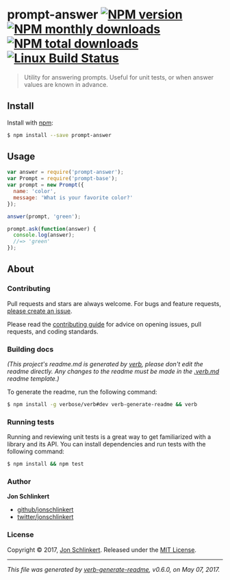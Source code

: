 # prompt-answer [![NPM version](https://img.shields.io/npm/v/prompt-answer.svg?style=flat)](https://www.npmjs.com/package/prompt-answer) [![NPM monthly downloads](https://img.shields.io/npm/dm/prompt-answer.svg?style=flat)](https://npmjs.org/package/prompt-answer) [![NPM total downloads](https://img.shields.io/npm/dt/prompt-answer.svg?style=flat)](https://npmjs.org/package/prompt-answer) [![Linux Build Status](https://img.shields.io/travis/enquirer/prompt-answer.svg?style=flat&label=Travis)](https://travis-ci.org/enquirer/prompt-answer)

> Utility for answering prompts. Useful for unit tests, or when answer values are known in advance.

## Install

Install with [npm](https://www.npmjs.com/):

```sh
$ npm install --save prompt-answer
```

## Usage

```js
var answer = require('prompt-answer');
var Prompt = require('prompt-base');
var prompt = new Prompt({
  name: 'color',
  message: 'What is your favorite color?'
});

answer(prompt, 'green');

prompt.ask(function(answer) {
  console.log(answer);
  //=> 'green'
});
```

## About

### Contributing

Pull requests and stars are always welcome. For bugs and feature requests, [please create an issue](../../issues/new).

Please read the [contributing guide](.github/contributing.md) for advice on opening issues, pull requests, and coding standards.

### Building docs

_(This project's readme.md is generated by [verb](https://github.com/verbose/verb-generate-readme), please don't edit the readme directly. Any changes to the readme must be made in the [.verb.md](.verb.md) readme template.)_

To generate the readme, run the following command:

```sh
$ npm install -g verbose/verb#dev verb-generate-readme && verb
```

### Running tests

Running and reviewing unit tests is a great way to get familiarized with a library and its API. You can install dependencies and run tests with the following command:

```sh
$ npm install && npm test
```

### Author

**Jon Schlinkert**

* [github/jonschlinkert](https://github.com/jonschlinkert)
* [twitter/jonschlinkert](https://twitter.com/jonschlinkert)

### License

Copyright © 2017, [Jon Schlinkert](https://github.com/jonschlinkert).
Released under the [MIT License](LICENSE).

***

_This file was generated by [verb-generate-readme](https://github.com/verbose/verb-generate-readme), v0.6.0, on May 07, 2017._